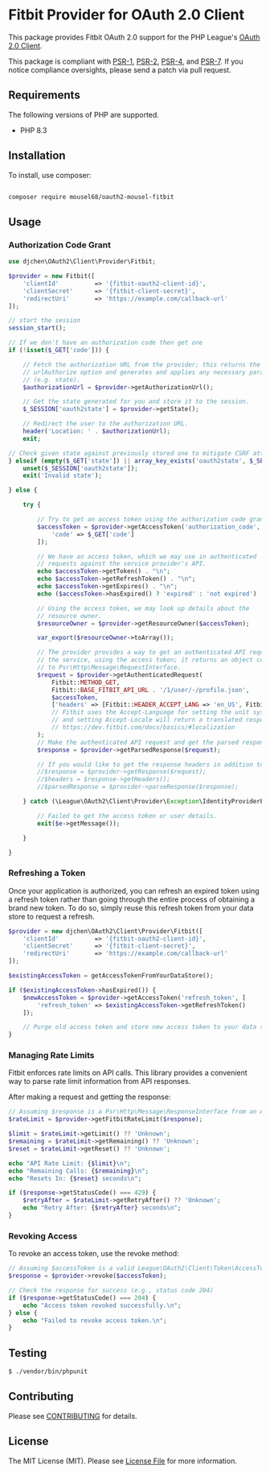 
# Fitbit Provider for OAuth 2.0 Client

This package provides Fitbit OAuth 2.0 support for the PHP League's [OAuth 2.0 Client](https://github.com/thephpleague/oauth2-client).

This package is compliant with [PSR-1][], [PSR-2][], [PSR-4][], and [PSR-7][]. If you notice compliance oversights, please send a patch via pull request.

## Requirements

The following versions of PHP are supported.

* PHP 8.3

## Installation

To install, use composer:
```markdown

composer require mousel68/oauth2-mousel-fitbit

```
## Usage

### Authorization Code Grant

```php
use djchen\OAuth2\Client\Provider\Fitbit;

$provider = new Fitbit([
    'clientId'          => '{fitbit-oauth2-client-id}',
    'clientSecret'      => '{fitbit-client-secret}',
    'redirectUri'       => 'https://example.com/callback-url'
]);

// start the session
session_start();

// If we don't have an authorization code then get one
if (!isset($_GET['code'])) {

    // Fetch the authorization URL from the provider; this returns the
    // urlAuthorize option and generates and applies any necessary parameters
    // (e.g. state).
    $authorizationUrl = $provider->getAuthorizationUrl();

    // Get the state generated for you and store it to the session.
    $_SESSION['oauth2state'] = $provider->getState();

    // Redirect the user to the authorization URL.
    header('Location: ' . $authorizationUrl);
    exit;

// Check given state against previously stored one to mitigate CSRF attack
} elseif (empty($_GET['state']) || array_key_exists('oauth2state', $_SESSION) && ($_GET['state'] !== $_SESSION['oauth2state'])) {
    unset($_SESSION['oauth2state']);
    exit('Invalid state');

} else {

    try {

        // Try to get an access token using the authorization code grant.
        $accessToken = $provider->getAccessToken('authorization_code', [
            'code' => $_GET['code']
        ]);

        // We have an access token, which we may use in authenticated
        // requests against the service provider's API.
        echo $accessToken->getToken() . "\n";
        echo $accessToken->getRefreshToken() . "\n";
        echo $accessToken->getExpires() . "\n";
        echo ($accessToken->hasExpired() ? 'expired' : 'not expired') . "\n";

        // Using the access token, we may look up details about the
        // resource owner.
        $resourceOwner = $provider->getResourceOwner($accessToken);

        var_export($resourceOwner->toArray());

        // The provider provides a way to get an authenticated API request for
        // the service, using the access token; it returns an object conforming
        // to Psr\Http\Message\RequestInterface.
        $request = $provider->getAuthenticatedRequest(
            Fitbit::METHOD_GET,
            Fitbit::BASE_FITBIT_API_URL . '/1/user/-/profile.json',
            $accessToken,
            ['headers' => [Fitbit::HEADER_ACCEPT_LANG => 'en_US', Fitbit::HEADER_ACCEPT_LOCALE => 'en_US']]
            // Fitbit uses the Accept-Language for setting the unit system used
            // and setting Accept-Locale will return a translated response if available.
            // https://dev.fitbit.com/docs/basics/#localization
        );
        // Make the authenticated API request and get the parsed response.
        $response = $provider->getParsedResponse($request);

        // If you would like to get the response headers in addition to the response body, use:
        //$response = $provider->getResponse($request);
        //$headers = $response->getHeaders();
        //$parsedResponse = $provider->parseResponse($response);

    } catch (\League\OAuth2\Client\Provider\Exception\IdentityProviderException $e) {

        // Failed to get the access token or user details.
        exit($e->getMessage());

    }

}
```

### Refreshing a Token

Once your application is authorized, you can refresh an expired token using a refresh token rather than going through the entire process of obtaining a brand new token. To do so, simply reuse this refresh token from your data store to request a refresh.

```php
$provider = new djchen\OAuth2\Client\Provider\Fitbit([
    'clientId'          => '{fitbit-oauth2-client-id}',
    'clientSecret'      => '{fitbit-client-secret}',
    'redirectUri'       => 'https://example.com/callback-url'
]);

$existingAccessToken = getAccessTokenFromYourDataStore();

if ($existingAccessToken->hasExpired()) {
    $newAccessToken = $provider->getAccessToken('refresh_token', [
        'refresh_token' => $existingAccessToken->getRefreshToken()
    ]);

    // Purge old access token and store new access token to your data store.
}
```

### Managing Rate Limits

Fitbit enforces rate limits on API calls. This library provides a convenient way to parse rate limit information from API responses.

After making a request and getting the response:

```php
// Assuming $response is a Psr\Http\Message\ResponseInterface from an API call
$rateLimit = $provider->getFitbitRateLimit($response);

$limit = $rateLimit->getLimit() ?? 'Unknown';
$remaining = $rateLimit->getRemaining() ?? 'Unknown';
$reset = $rateLimit->getReset() ?? 'Unknown';

echo "API Rate Limit: {$limit}\n";
echo "Remaining Calls: {$remaining}\n";
echo "Resets In: {$reset} seconds\n";

if ($response->getStatusCode() === 429) {
    $retryAfter = $rateLimit->getRetryAfter() ?? 'Unknown';
    echo "Retry After: {$retryAfter} seconds\n";
}
```

### Revoking Access

To revoke an access token, use the revoke method:

```php
// Assuming $accessToken is a valid League\OAuth2\Client\Token\AccessToken
$response = $provider->revoke($accessToken);

// Check the response for success (e.g., status code 204)
if ($response->getStatusCode() === 204) {
    echo "Access token revoked successfully.\n";
} else {
    echo "Failed to revoke access token.\n";
}
```

## Testing

``` bash
$ ./vendor/bin/phpunit
```

## Contributing

Please see [CONTRIBUTING](https://github.com/mousel68/oauth2-mousel-fitbit/blob/master/CONTRIBUTING.md) for details.

## License

The MIT License (MIT). Please see [License File](https://github.com/mousel68/oauth2-mousel-fitbit/blob/master/LICENSE) for more information.

[PSR-1]: https://github.com/php-fig/fig-standards/blob/master/accepted/PSR-1-basic-coding-standard.md
[PSR-2]: https://github.com/php-fig/fig-standards/blob/master/accepted/PSR-2-coding-style-guide.md
[PSR-4]: https://github.com/php-fig/fig-standards/blob/master/accepted/PSR-4-autoloader.md
[PSR-7]: https://github.com/php-fig/fig-standards/blob/master/accepted/PSR-7-http-message.md
```
